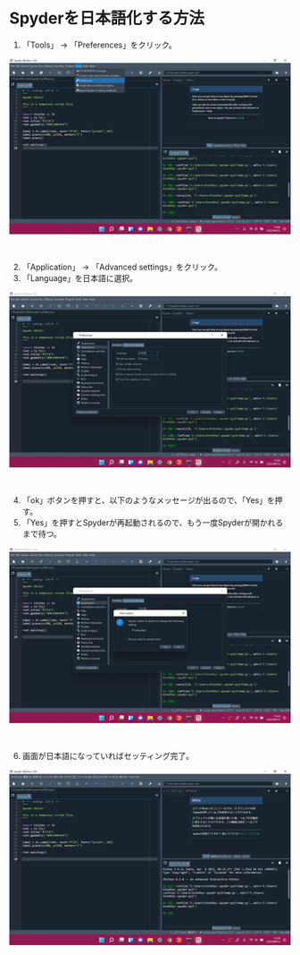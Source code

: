 # Spyderを日本語化する方法

1. 「Tools」 → 「Preferences」をクリック。<br>

![img1](./jp_img/jp_1.png)

<br>

2. 「Application」 → 「Advanced settings」をクリック。<br>
3. 「Language」を日本語に選択。<br>

![img2](./jp_img/jp_2.png)

<br>

4. 「ok」ボタンを押すと、以下のようなメッセージが出るので、「Yes」を押す。<br>
5. 「Yes」を押すとSpyderが再起動されるので、もう一度Spyderが開かれるまで待つ。<br>

![img3](jp_img/jp_3.png)

<br>

6. 画面が日本語になっていればセッティング完了。<br>

![img4](jp_img/jp_4.png)